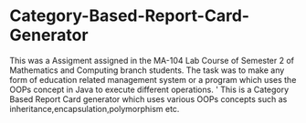 # Category-Based-Report-Card-Generator
This was a Assigment assigned in the MA-104 Lab Course of Semester 2 of Mathematics and Computing branch students. 
The task was to make any form of education related management system or a program which uses the OOPs concept in Java to execute different operations. '
This is a Category Based Report Card generator which uses various OOPs concepts such as inheritance,encapsulation,polymorphism etc. 

